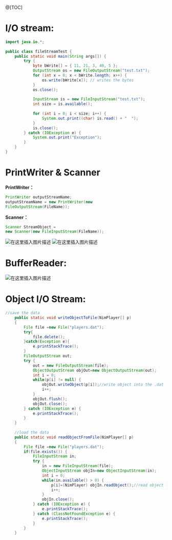 
@[TOC]

# **I/O stream:**
```java
import java.io.*;
 
public class fileStreamTest {
    public static void main(String args[]) {
        try {
            byte bWrite[] = { 11, 21, 3, 40, 5 };
            OutputStream os = new FileOutputStream("test.txt");
            for (int x = 0; x < bWrite.length; x++) {
                os.write(bWrite[x]); // writes the bytes
            }
            os.close();
 
            InputStream is = new FileInputStream("test.txt");
            int size = is.available();
 
            for (int i = 0; i < size; i++) {
                System.out.print((char) is.read() + "  ");
            }
            is.close();
        } catch (IOException e) {
            System.out.print("Exception");
        }
    }
}
```
# **PrintWriter & Scanner**
**PrintWriter：**
```java
PrintWriter outputStreamName;
outputStreamName = new PrintWriter(new
FileOutputStream(FileName));
```
**Scanner：**

```java
Scanner StreamObject =
new Scanner(new FileInputStream(FileName));
```
![在这里插入图片描述](https://img-blog.csdnimg.cn/20190808135614125.png?x-oss-process=image/watermark,type_ZmFuZ3poZW5naGVpdGk,shadow_10,text_aHR0cHM6Ly9ibG9nLmNzZG4ubmV0L3dlaXhpbl8zNzc4MTU3OA==,size_16,color_FFFFFF,t_70)
![在这里插入图片描述](https://img-blog.csdnimg.cn/20190808135559270.jpg?x-oss-process=image/watermark,type_ZmFuZ3poZW5naGVpdGk,shadow_10,text_aHR0cHM6Ly9ibG9nLmNzZG4ubmV0L3dlaXhpbl8zNzc4MTU3OA==,size_16,color_FFFFFF,t_70)
# **BufferReader:**
![在这里插入图片描述](https://img-blog.csdnimg.cn/20190808135743829.png)
# **Object I/O Stream:**

```java
//save the data
    public static void writeObjectToFile(NimPlayer[] p)
    {
        File file =new File("players.dat");
        try{
            file.delete();
        }catch(Exception e){
            e.printStackTrace();
        }
        FileOutputStream out;
        try {
            out = new FileOutputStream(file);
            ObjectOutputStream objOut=new ObjectOutputStream(out);
            int i = 0;
            while(p[i] != null) {
            	objOut.writeObject(p[i]);//write object into the .dat
            	i++;
            }
            objOut.flush();
            objOut.close();
        } catch (IOException e) {
            e.printStackTrace();
        }
    }
    
    //load the data
    public static void readObjectFromFile(NimPlayer[] p)
    {
        File file =new File("players.dat");
        if(file.exists()) {
	        FileInputStream in;
	        try {
	            in = new FileInputStream(file);
	            ObjectInputStream objIn=new ObjectInputStream(in);
	            int i = 0;
	            while(in.available() > 0) {
	            	p[i]=(NimPlayer) objIn.readObject();//read object from the .dat
	            	i++;
	            }
	            objIn.close();
	        } catch (IOException e) {
	            e.printStackTrace();
	        } catch (ClassNotFoundException e) {
	            e.printStackTrace();
	        }
        }
    }
```
